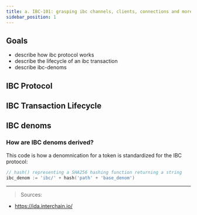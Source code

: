 ```yaml
---
title: a. IBC-101: grasping ibc channels, clients, connections and more.
sidebar_position: 1
---
```


## Goals 
- describe how ibc protocol works
- describe the lifecycle of an ibc transaction
- describe ibc-denoms

## IBC Protocol

## IBC Transaction Lifecycle

## IBC denoms

### How are IBC denoms derived?
This code is how a denomnication for a token is standardized for the IBC protocol:
```go
// hash() representing a SHA256 hashing function returning a string
ibc_denom := 'ibc/' + hash('path' + 'base_denom')
```

___
> Sources:
* https://ida.interchain.io/
>